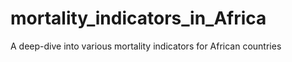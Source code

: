 # mortality_indicators_in_Africa
A deep-dive into various mortality indicators for African countries

